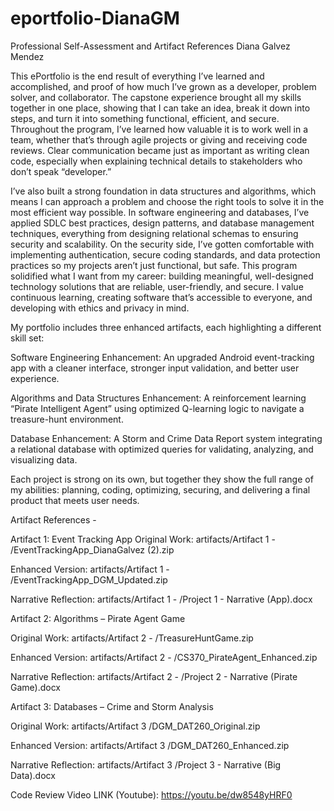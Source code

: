 # eportfolio-DianaGM
Professional Self-Assessment and Artifact References
Diana Galvez Mendez 

This ePortfolio is the end result of everything I’ve learned and accomplished, and proof of how much I’ve grown as a developer, problem solver, and collaborator. The capstone experience brought all my skills together in one place, showing that I can take an idea, break it down into steps, and turn it into something functional, efficient, and secure. 
Throughout the program, I’ve learned how valuable it is to work well in a team, whether that’s through agile projects or giving and receiving code reviews. Clear communication became just as important as writing clean code, especially when explaining technical details to stakeholders who don’t speak “developer.”

I’ve also built a strong foundation in data structures and algorithms, which means I can approach a problem and choose the right tools to solve it in the most efficient way possible. In software engineering and databases, I’ve applied SDLC best practices, design patterns, and database management techniques, everything from designing relational schemas to ensuring security and scalability. On the security side, I’ve gotten comfortable with implementing authentication, secure coding standards, and data protection practices so my projects aren’t just functional, but safe.
This program solidified what I want from my career: building meaningful, well-designed technology solutions that are reliable, user-friendly, and secure. I value continuous learning, creating software that’s accessible to everyone, and developing with ethics and privacy in mind.

My portfolio includes three enhanced artifacts, each highlighting a different skill set:

Software Engineering Enhancement: An upgraded Android event-tracking app with a cleaner interface, stronger input validation, and better user experience.

Algorithms and Data Structures Enhancement: A reinforcement learning “Pirate Intelligent Agent” using optimized Q-learning logic to navigate a treasure-hunt environment.

Database Enhancement: A Storm and Crime Data Report system integrating a relational database with optimized queries for validating, analyzing, and visualizing data.

Each project is strong on its own, but together they show the full range of my abilities: planning, coding, optimizing, securing, and delivering a final product that meets user needs.

Artifact References - 

 Artifact 1: Event Tracking App
Original Work: artifacts/Artifact 1 - /EventTrackingApp_DianaGalvez (2).zip

Enhanced Version: artifacts/Artifact 1 - /EventTrackingApp_DGM_Updated.zip

Narrative Reflection: artifacts/Artifact 1 - /Project 1 - Narrative (App).docx


Artifact 2: Algorithms – Pirate Agent Game

Original Work: artifacts/Artifact 2 - /TreasureHuntGame.zip

Enhanced Version: artifacts/Artifact 2 - /CS370_PirateAgent_Enhanced.zip

Narrative Reflection: artifacts/Artifact 2 - /Project 2 - Narrative (Pirate Game).docx



Artifact 3: Databases – Crime and Storm Analysis

Original Work: artifacts/Artifact 3 /DGM_DAT260_Original.zip

Enhanced Version: artifacts/Artifact 3 /DGM_DAT260_Enhanced.zip

Narrative Reflection: artifacts/Artifact 3 /Project 3 - Narrative (Big Data).docx


Code Review Video LINK (Youtube): https://youtu.be/dw8548yHRF0






